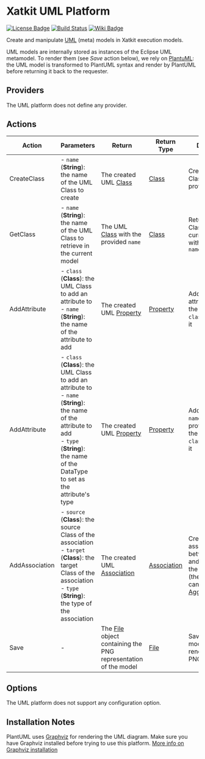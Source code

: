 Xatkit UML Platform
=====

[![License Badge](https://img.shields.io/badge/license-EPL%202.0-brightgreen.svg)](https://opensource.org/licenses/EPL-2.0)
[![Build Status](https://travis-ci.com/xatkit-bot-platform/xatkit-uml-platform.svg?branch=master)](https://travis-ci.com/xatkit-bot-platform/xatkit-uml-platform)
[![Wiki Badge](https://img.shields.io/badge/doc-wiki-blue)](https://github.com/xatkit-bot-platform/xatkit/wiki/Xatkit-UML-Platform)


Create and manipulate [UML](https://www.omg.org/spec/UML/About-UML/) (meta) models in Xatkit execution models.

UML models are internally stored as instances of the Eclipse UML metamodel. To render them (see *Save* action below), we rely on [PlantuML](http://plantuml.com/): the UML model is transformed to PlantUML syntax and render by PlantUML before returning it back to the requester.  

## Providers

The UML platform does not define any provider.

## Actions

| Action  | Parameters | Return                                  | Return Type | Description                                     |
| ------- | ---------- | --------------------------------------- | ----------- | ----------------------------------------------- |
| CreateClass | - `name` (**String**): the name of the UML Class to create          | The created UML [Class](https://download.eclipse.org/modeling/mdt/uml2/javadoc/5.0.0/org/eclipse/uml2/uml/Class.html)   | [Class](https://download.eclipse.org/modeling/mdt/uml2/javadoc/5.0.0/org/eclipse/uml2/uml/Class.html)      | Creates a UML Class with the provided `name` |
| GetClass | - `name` (**String**): the name of the UML Class to retrieve in the current model | The UML [Class](https://download.eclipse.org/modeling/mdt/uml2/javadoc/5.0.0/org/eclipse/uml2/uml/Class.html) with the provided `name` | [Class](https://download.eclipse.org/modeling/mdt/uml2/javadoc/5.0.0/org/eclipse/uml2/uml/Class.html) | Returns the UML Class in the current model with the provided `name` |
| AddAttribute | - `class` (**Class**): the UML Class to add an attribute to<br/> - `name` (**String**): the name of the attribute to add | The created UML [Property](https://download.eclipse.org/modeling/mdt/uml2/javadoc/5.0.0/org/eclipse/uml2/uml/Property.html) | [Property](https://download.eclipse.org/modeling/mdt/uml2/javadoc/5.0.0/org/eclipse/uml2/uml/Property.html) | Adds an attributes `name` to the provided `class` and returns it |
| AddAttribute | - `class` (**Class**): the UML Class to add an attribute to<br/> - `name` (**String**): the name of the attribute to add<br/> - `type` (**String**): the name of the DataType to set as the attribute's type | The created UML [Property](https://download.eclipse.org/modeling/mdt/uml2/javadoc/5.0.0/org/eclipse/uml2/uml/Property.html) | [Property](https://download.eclipse.org/modeling/mdt/uml2/javadoc/5.0.0/org/eclipse/uml2/uml/Property.html) | Adds an attribute `name` with the provided `type` to the provided `class` and returns it |
| AddAssociation | - `source` (**Class**): the source Class of the association<br/> - `target` (**Class**): the target Class of the association<br/> - `type` (**String**): the type of the association | The created UML [Association](https://download.eclipse.org/modeling/mdt/uml2/javadoc/5.0.0/org/eclipse/uml2/uml/Association.html) | [Association](https://download.eclipse.org/modeling/mdt/uml2/javadoc/5.0.0/org/eclipse/uml2/uml/Association.html) | Creates an association between `source` and `target` with the given type (the type literals can be found in [AggregationKind](https://download.eclipse.org/modeling/mdt/uml2/javadoc/5.0.0/org/eclipse/uml2/uml/AggregationKind.html)) |
| Save | - | The [File](https://docs.oracle.com/javase/7/docs/api/java/io/File.html) object containing the PNG representation of the model | [File](https://docs.oracle.com/javase/7/docs/api/java/io/File.html) | Save the current model and renders it in a PNG | 

## Options

The UML platform does not support any configuration option.

## Installation Notes

PlantUML uses [Graphviz](https://graphviz.gitlab.io/) for rendering the UML diagram. Make sure you have Graphviz installed before trying to use this platform. [More info on Graphviz installation](http://plantuml.com/fr/graphviz-dot)


